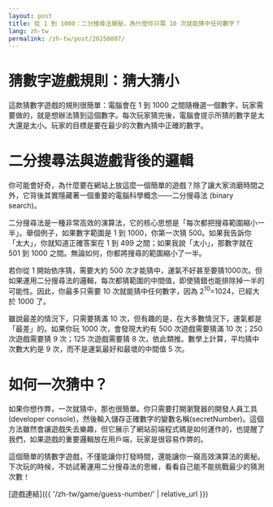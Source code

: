 ```yaml
---
layout: post
title: 從 1 到 1000：二分搜尋法揭秘，為什麼你只需 10 次就能猜中任何數字？
lang: zh-tw
permalink: /zh-tw/post/20250807/
---
```

# 猜數字遊戲規則：猜大猜小

這款猜數字遊戲的規則很簡單：電腦會在 1 到 1000 之間隨機選一個數字，玩家需要做的，就是想辦法猜到這個數字。每次玩家猜完後，電腦會提示所猜的數字是太大還是太小。玩家的目標是要在最少的次數內猜中正確的數字。

# 二分搜尋法與遊戲背後的邏輯

你可能會好奇，為什麼要在網站上放這麼一個簡單的遊戲？除了讓大家消磨時間之外，它背後其實隱藏著一個重要的電腦科學概念——二分搜尋法 (binary search)。

二分搜尋法是一種非常高效的演算法，它的核心思想是「每次都把搜尋範圍縮小一半」。舉個例子，如果數字範圍是 1 到 1000，你第一次猜 500。如果我告訴你「太大」，你就知道正確答案在 1 到 499 之間；如果我說「太小」，那數字就在 501 到 1000 之間。無論如何，你都將搜尋的範圍縮小了一半。

若你從 1 開始依序猜，需要大約 500 次才能猜中，運氣不好甚至要猜1000次。但如果運用二分搜尋法的邏輯，每次都猜範圍的中間值，即使猜錯也能排除掉一半的可能性。因此，你最多只需要 10 次就能猜中任何數字，因為 2<sup>10</sup>=1024，已經大於 1000 了。

雖說最差的情況下，只需要猜滿 10 次，但有趣的是，在大多數情況下，運氣都是「最差」的。如果你玩 1000 次，會發現大約有 500 次遊戲需要猜滿 10 次；250 次遊戲需要猜 9 次；125 次遊戲需要猜 8 次，依此類推。數學上計算，平均猜中次數大約是 9 次，而不是運氣最好和最壞的中間值 5 次。

# 如何一次猜中？

如果你想作弊，一次就猜中，那也很簡單。你只需要打開瀏覽器的開發人員工具 (developer console)，然後輸入儲存正確數字的變數名稱(secretNumber)。這個方法雖然會讓遊戲失去樂趣，但它展示了網站前端程式碼是如何運作的，也提醒了我們，如果遊戲的重要邏輯放在用戶端，玩家是很容易作弊的。

這個簡單的猜數字遊戲，不僅能讓你打發時間，還能讓你一窺高效演算法的奧秘。下次玩的時候，不妨試著運用二分搜尋法的思維，看看自己能不能挑戰最少的猜測次數！

[遊戲連結]({{ '/zh-tw/game/guess-number/' | relative_url }})
